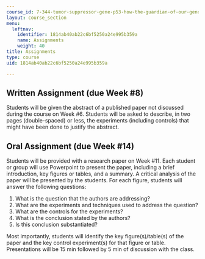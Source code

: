 ```yaml
---
course_id: 7-344-tumor-suppressor-gene-p53-how-the-guardian-of-our-genome-prevents-cancer-fall-2010
layout: course_section
menu:
  leftnav:
    identifier: 1814ab40ab22c6bf5250a24e995b359a
    name: Assignments
    weight: 40
title: Assignments
type: course
uid: 1814ab40ab22c6bf5250a24e995b359a

---
```


Written Assignment (due Week #8)
--------------------------------

Students will be given the abstract of a published paper not discussed during the course on Week #6. Students will be asked to describe, in two pages (double-spaced) or less, the experiments (including controls) that might have been done to justify the abstract.

Oral Assignment (due Week #14)
------------------------------

Students will be provided with a research paper on Week #11. Each student or group will use Powerpoint to present the paper, including a brief introduction, key figures or tables, and a summary. A critical analysis of the paper will be presented by the students. For each figure, students will answer the following questions:

1.  What is the question that the authors are addressing?
2.  What are the experiments and techniques used to address the question?
3.  What are the controls for the experiments?
4.  What is the conclusion stated by the authors?
5.  Is this conclusion substantiated?

Most importantly, students will identify the key figure(s)/table(s) of the paper and the key control experiment(s) for that figure or table. Presentations will be 15 min followed by 5 min of discussion with the class.